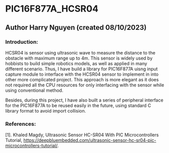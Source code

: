 # PIC16F877A_HCSR04
## Author Harry Nguyen (created 08/10/2023)

### Introduction:
HCSR04 is sensor using ultrasonic wave to measure the distance to the obstacle with maximum range up to 4m. This sensor is widely used by hobbists to build simple robotics models, as well as applied in many different scenario. Thus, I have build a library for PIC16F877A uisng input capture module to interface with the HCSR04 sensor to implement in into other more complicated project. This approach is more elegant as it does not required all the CPU resources for only interfacing with the sensor while using conventional method.

Besides, during this project, I have also built a series of peripheral interface for the PIC16F877A to be reused easily in the future, using standard C library format to avoid import collision.

### References:
[1]. Khaled Magdy, Ultrasonic Sensor HC-SR04 With PIC Microcontrollers Tutorial, https://deepbluembedded.com/ultrasonic-sensor-hc-sr04-pic-microcontrollers-tutorial/.
